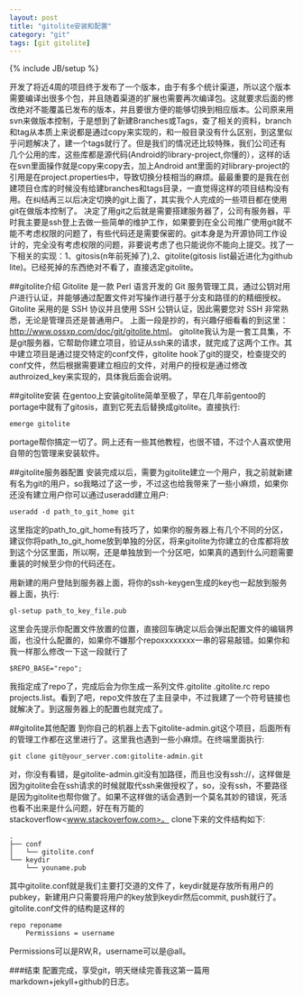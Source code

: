 ```yaml
---
layout: post
title: "gitolite安装和配置"
category: "git"
tags: [git gitolite]
---
```

{% include JB/setup %}

开发了将近4周的项目终于发布了一个版本，由于有多个统计渠道，所以这个版本需要编译出很多个包，并且随着渠道的扩展也需要再次编译包。这就要求后面的修改绝对不能覆盖已发布的版本，并且要很方便的能够切换到相应版本。公司原来用svn来做版本控制，于是想到了新建Branches或Tags，查了相关的资料，branch和tag从本质上来说都是通过copy来实现的，和一般目录没有什么区别，到这里似乎问题解决了，建一个tags就行了。但是我们的情况还比较特殊，我们公司还有几个公用的库，这些库都是源代码(Android的library-project,你懂的），这样的话在svn里面操作就是copy来copy去，加上Android ant里面的对library-project的引用是在project.properties中，导致切换分枝相当的麻烦。最最重要的是我在创建项目仓库的时候没有给建branches和tags目录，一直觉得这样的项目结构没有用。在纠结再三以后决定切换的git上面了，其实我个人完成的一些项目都在使用git在做版本控制了。
决定了用git之后就是需要搭建服务器了，公司有服务器，平时我主要是ssh登上去做一些简单的维护工作，如果要到在全公司推广使用git就不能不考虑权限的问题了，有些代码还是需要保密的。git本身是为开源协同工作设计的，完全没有考虑权限的问题，非要说考虑了也只能说你不能向上提交。找了一下相关的实现：1、gitosis(n年前死掉了),2、gitolite(gitosis list最近进化为github lite)。已经死掉的东西绝对不看了，直接选定gitolite。

##gitolite介绍
Gitolite 是一款 Perl 语言开发的 Git 服务管理工具，通过公钥对用户进行认证，并能够通过配置文件对写操作进行基于分支和路径的的精细授权。Gitolite 采用的是 SSH 协议并且使用 SSH 公钥认证，因此需要您对 SSH 非常熟悉，无论是管理员还是普通用户。
上面一段是抄的，有兴趣仔细看看的到这里：<http://www.ossxp.com/doc/git/gitolite.html>。
gitolite我认为是一套工具集，不是git服务器，它帮助你建立项目，验证从ssh来的请求，就完成了这两个工作。其中建立项目是通过提交特定的conf文件，gitolite hook了git的提交，检查提交的conf文件，然后根据需要建立相应的文件，对用户的授权是通过修改authroized_key来实现的，具体我后面会说明。

##gitolite安装
在gentoo上安装gitolite简单至极了，早在几年前gentoo的portage中就有了gitosis，直到它死去后替换成gitolite。直接执行:
    
    emerge gitolite
    
portage帮你搞定一切了。网上还有一些其他教程，也很不错，不过个人喜欢使用自带的包管理来安装软件。

##gitolite服务器配置
安装完成以后，需要为gitolite建立一个用户，我之前就新建有名为git的用户，so我略过了这一步，不过这也给我带来了一些小麻烦，如果你还没有建立用户你可以通过useradd建立用户:
    
    useradd -d path_to_git_home git
    
这里指定的path_to_git_home有技巧了，如果你的服务器上有几个不同的分区，建议你将path_to_git_home放到单独的分区，将来gitolite为你建立的仓库都将放到这个分区里面，所以啊，还是单独放到一个分区吧，如果真的遇到什么问题需要重装的时候至少你的代码还在。

用新建的用户登陆到服务器上面，将你的ssh-keygen生成的key也一起放到服务器上面，执行:

    gl-setup path_to_key_file.pub

这里会先提示你配置文件放置的位置，直接回车确定以后会弹出配置文件的编辑界面，也没什么配置的，如果你不嫌那个repoxxxxxxxx一串的容易敲错。如果你和我一样那么修改一下这一段就行了

    $REPO_BASE="repo";

我指定成了repo了，完成后会为你生成一系列文件.gitolite  .gitolite.rc repo projects.list。看到了吧，repo文件放在了主目录中，不过我建了一个符号链接也就解决了。到这服务器上的配置也就完成了。

##gitolite其他配置
到你自己的机器上去下gitolite-admin.git这个项目，后面所有的管理工作都在这里进行了。这里我也遇到一些小麻烦。在终端里面执行:

    git clone git@your_server.com:gitolite-admin.git

对，你没有看错，是gitolite-admin.git没有加路径，而且也没有ssh://，这样做是因为gitolite会在ssh请求的时候就取代ssh来做授权了，so，没有ssh，不要路径是因为gitolite也帮你做了。如果不这样做的话会遇到一个莫名其妙的错误，死活也看不出来是什么问题，好在有万能的stackoverflow<www.stackoverfow.com>。
clone下来的文件结构如下:
 
    .
    ├── conf
    │   └── gitolite.conf
    └── keydir
        └── youname.pub

其中gitolite.conf就是我们主要打交道的文件了，keydir就是存放所有用户的pubkey，新建用户只需要将用户的key放到keydir然后commit, push就行了。
gitolite.conf文件的结构是这样的

    repo reponame
        Permissions = username

Permissions可以是RW,R，username可以是@all。

###结束
配置完成，享受git，明天继续完善我这第一篇用markdown+jekyII+github的日志。